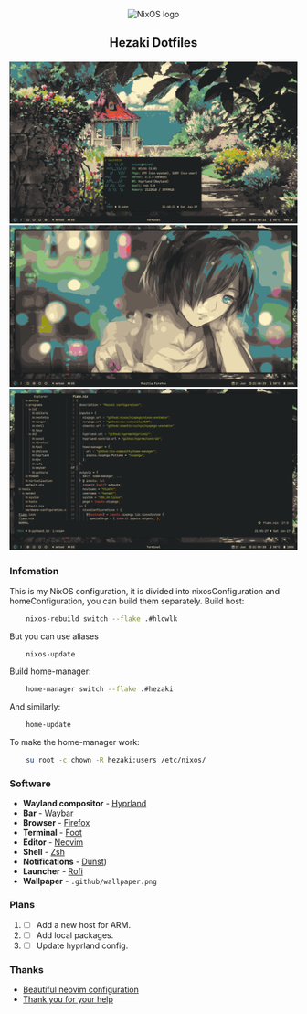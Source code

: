 <p align="center">
  <img src="https://raw.githubusercontent.com/NixOS/nixos-artwork/master/logo/nixos-white.png" width="500px" alt="NixOS logo"/>
</p>

## <p align="center">Hezaki Dotfiles</p>

![Screenshot](./1.png)
![Screenshot](./2.png)
![Screenshot](./3.png)

### Infomation
This is my NixOS configuration, it is divided into nixosConfiguration and homeConfiguration, you can build them separately.
Build host:
```bash
    nixos-rebuild switch --flake .#hlcwlk
```
But you can use aliases
```bash 
    nixos-update
```
Build home-manager:
```bash 
    home-manager switch --flake .#hezaki
```
And similarly:
```bash 
    home-update
```
To make the home-manager work:
```bash 
    su root -c chown -R hezaki:users /etc/nixos/ 
``` 

### Software
- **Wayland compositor** - [Hyprland](https://hyprland.org/)
- **Bar** - [Waybar](https://github.com/Alexays/Waybar)
- **Browser** - [Firefox](https://www.mozilla.org/)
- **Terminal** - [Foot](https://codeberg.org/dnkl/foot)
- **Editor** - [Neovim](https://neovim.io/)
- **Shell** - [Zsh](https://www.zsh.org/)
- **Notifications** - [Dunst](https://github.com/dunst-project/dunst))
- **Launcher** - [Rofi](https://github.com/lbonn/rofi)
- **Wallpaper** - `.github/wallpaper.png`

### Plans
1. - [ ] Add a new host for ARM.
1. - [ ] Add local packages.
1. - [ ] Update hyprland config.

### Thanks 
- [Beautiful neovim configuration](https://github.com/Manas140/Conscious/tree/main)
- [Thank you for your help](https://codeberg.org/ghosty)
